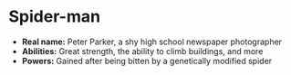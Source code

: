 # Spider-man
- **Real name:** Peter Parker, a shy high school newspaper photographer
- **Abilities:** Great strength, the ability to climb buildings, and more
- **Powers:** Gained after being bitten by a genetically modified spider
